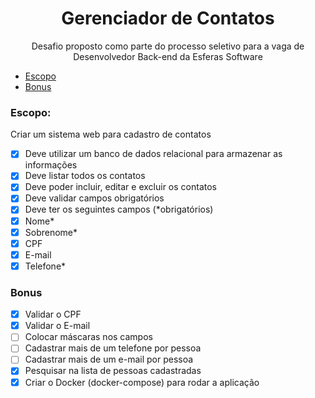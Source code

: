 <h1 align="center">Gerenciador de Contatos</h1>
<p align="center">Desafio proposto como parte do processo seletivo para a vaga de Desenvolvedor Back-end da Esferas Software</p>

   * [Escopo](#escopo)
   * [Bonus](#bonus)

### Escopo:
Criar um sistema web para cadastro de contatos

- [x] Deve utilizar um banco de dados relacional para armazenar as informações
- [x] Deve listar todos os contatos
- [x] Deve poder incluir, editar e excluir os contatos
- [x] Deve validar campos obrigatórios
- [x] Deve ter os seguintes campos (*obrigatórios)
- [x] Nome*
- [x] Sobrenome*
- [x] CPF
- [x] E-mail
- [x] Telefone*

### Bonus
- [x] Validar o CPF
- [x] Validar o E-mail
- [ ] Colocar máscaras nos campos
- [ ] Cadastrar mais de um telefone por pessoa
- [ ] Cadastrar mais de um e-mail por pessoa
- [x] Pesquisar na lista de pessoas cadastradas
- [x] Criar o Docker (docker-compose) para rodar a aplicação